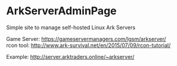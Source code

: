 # ArkServerAdminPage

Simple site to manage self-hosted Linux Ark Servers

Game Server: https://gameservermanagers.com/lgsm/arkserver/ <br>
rcon tool: http://www.ark-survival.net/en/2015/07/09/rcon-tutorial/

Example: http://server.arktraders.online/~arkserver/

